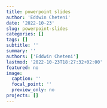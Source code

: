 ```yaml
---
title: powerpoint slides
author: 'Eddwin Cheteni'
date: '2022-10-23'
slug: powerpoint-slides
categories: []
tags: []
subtitle: ''
summary: ''
authors: ['Eddwin Cheteni']
lastmod: '2022-10-23T18:27:32+02:00'
featured: no
image:
  caption: ''
  focal_point: ''
  preview_only: no
projects: []
---
```


